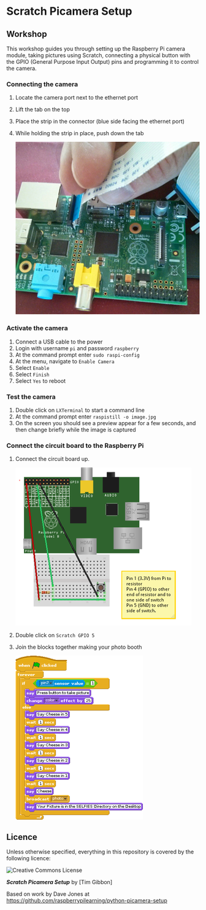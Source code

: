 # Scratch Picamera Setup

## Workshop

This workshop guides you through setting up the Raspberry Pi camera module, taking pictures using Scratch, connecting a physical button with the GPIO (General Purpose Input Output) pins and programming it to control the camera.

### Connecting the camera

1. Locate the camera port next to the ethernet port
2. Lift the tab on the top
3. Place the strip in the connector (blue side facing the ethernet port)
4. While holding the strip in place, push down the tab
    
    ![](../attach_cameraboard.jpg)

### Activate the camera

1. Connect a USB cable to the power
2. Login with username `pi` and password `raspberry`
3. At the command prompt enter `sudo raspi-config`
4. At the menu, navigate to `Enable Camera`
5. Select `Enable`
6. Select `Finish`
7. Select `Yes` to reboot

### Test the camera

1. Double click on `LXTerminal` to start a command line
2. At the command prompt enter `raspistill -o image.jpg`
3. On the screen you should see a preview appear for a few seconds, and then change briefly while the image is captured

### Connect the circuit board to the Raspberry Pi

1. Connect the circuit board up.

    ![](../cobbler_switch_photobooth_bb.png)

2. Double click on `Scratch GPIO 5`
3. Join the blocks together making your photo booth

    ![](../scratch_camera.gif)


## Licence

Unless otherwise specified, everything in this repository is covered by the following licence:

![Creative Commons License](http://i.creativecommons.org/l/by-sa/4.0/88x31.png)

***Scratch Picamera Setup*** by [Tim Gibbon]

Based on work by Dave Jones at https://github.com/raspberrypilearning/python-picamera-setup
